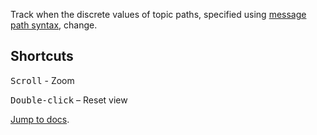 Track when the discrete values of topic paths, specified using [message path syntax](#help:message-path-syntax), change.

## Shortcuts

<kbd>Scroll</kbd> - Zoom

<kbd>Double-click</kbd> – Reset view

[Jump to docs](https://foxglove.dev/docs/panels/state-transitions).

